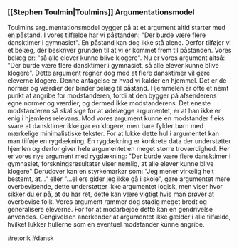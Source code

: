 ### [[Stephen Toulmin|Toulmins]] Argumentationsmodel
Toulmins argumentationsmodel bygger på at et argument altid starter
med en påstand. I vores tilfælde har vi påstanden: "Der burde være flere
dansktimer i gymnasiet". En påstand kan dog ikke stå alene. Derfor
tilføjer vi et belæg, der beskriver grunden til at vi er kommet frem til
påstanden. Vores belæg er: "så alle elever kunne blive klogere". Nu er
vores argument altså: "Der burde være flere dansktimer i gymnasiet, så
alle elever kunne blive klogere". Dette argument regner dog med at flere
dansktimer vil gøre eleverne klogere. Denne antagelse er hvad vi kalder
en hjemmel. Det er de normer og værdier der binder belæg til påstand.
Hjemmelen er ofte et nemt punkt at angribe for modstanderen, fordi at
den bygger på afsenderens egne normer og værdier, og dermed ikke
modstanderens. Det eneste modstanderen så skal sige for at ødelægge
argumentet, er at han ikke er enig i hjemlens relevans. Mod vores
argument kunne en modstander f.eks. svare at dansktimer ikke gør en
klogere, men bare fylder børn med mærkelige minimalistiske tekster. For
at lukke dette hul i argumentet kan man tilføje en rygdækning. En
rygdækning er konkrete data der understøtter hjemlen og derfor giver
hele argumentet en meget større troværdighed. Her er vores nye argument
med rygdækning: "Der burde være flere dansktimer i gymnasiet,
forskningsresultater viser nemlig, at alle elever kunne blive klogere"
Derudover kan en styrkemarkør som: "Jeg mener virkelig helt bestemt,
at..." eller "\...ellers gider jeg ikke gå i skole", gøre argumentet
mere overbevisende, dette understøtter ikke argumentet logisk, men viser
hvor sikker du er på, at du har ret, dette kan være vigtigt hvis man
prøver at overbevise folk. Vores argument rammer dog stadig meget bredt
og generalisere eleverne. For for at modarbejde dette kan en gendrivelse
anvendes. Gengivelsen anerkender at argumentet ikke gælder i alle
tilfælde, hvilket lukker hullerne som en eventuel modstander kunne
angribe.

#retorik 
#dansk 
